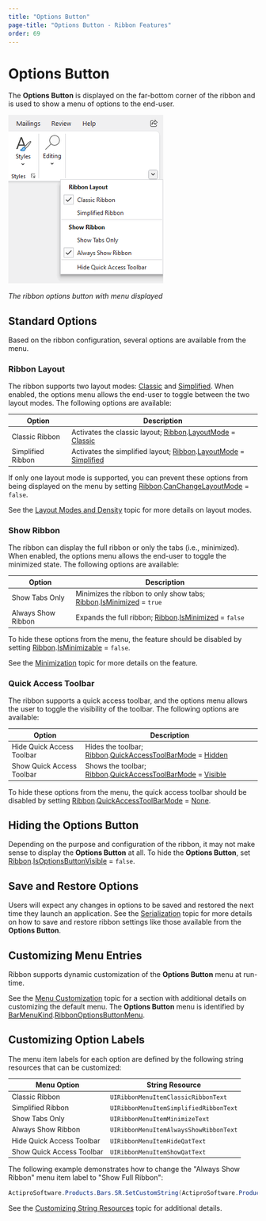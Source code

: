 ```yaml
---
title: "Options Button"
page-title: "Options Button - Ribbon Features"
order: 69
---
```

# Options Button

The **Options Button** is displayed on the far-bottom corner of the ribbon and is used to show a menu of options to the end-user.

![Screenshot](../images/ribbon-options-button.png)

*The ribbon options button with menu displayed*

## Standard Options

Based on the ribbon configuration, several options are available from the menu.

### Ribbon Layout

The ribbon supports two layout modes: [Classic](xref:@ActiproUIRoot.Controls.Bars.RibbonLayoutMode.Classic) and [Simplified](xref:@ActiproUIRoot.Controls.Bars.RibbonLayoutMode.Simplified). When enabled, the options menu allows the end-user to toggle between the two layout modes.  The following options are available:

| Option | Description |
| --- | --- |
| Classic Ribbon | Activates the classic layout; [Ribbon](xref:@ActiproUIRoot.Controls.Bars.Ribbon).[LayoutMode](xref:@ActiproUIRoot.Controls.Bars.Ribbon.LayoutMode) = [Classic](xref:@ActiproUIRoot.Controls.Bars.RibbonLayoutMode.Classic) |
| Simplified Ribbon | Activates the simplified layout; [Ribbon](xref:@ActiproUIRoot.Controls.Bars.Ribbon).[LayoutMode](xref:@ActiproUIRoot.Controls.Bars.Ribbon.LayoutMode) = [Simplified](xref:@ActiproUIRoot.Controls.Bars.RibbonLayoutMode.Simplified) |

If only one layout mode is supported, you can prevent these options from being displayed on the menu by setting [Ribbon](xref:@ActiproUIRoot.Controls.Bars.Ribbon).[CanChangeLayoutMode](xref:@ActiproUIRoot.Controls.Bars.Ribbon.CanChangeLayoutMode) = `false`.

See the [Layout Modes and Density](layout-and-density.md) topic for more details on layout modes.

### Show Ribbon

The ribbon can display the full ribbon or only the tabs (i.e., minimized).  When enabled, the options menu allows the end-user to toggle the minimized state.  The following options are available:

| Option | Description |
| --- | --- |
| Show Tabs Only | Minimizes the ribbon to only show tabs; [Ribbon](xref:@ActiproUIRoot.Controls.Bars.Ribbon).[IsMinimized](xref:@ActiproUIRoot.Controls.Bars.Ribbon.IsMinimized) = `true` |
| Always Show Ribbon | Expands the full ribbon; [Ribbon](xref:@ActiproUIRoot.Controls.Bars.Ribbon).[IsMinimized](xref:@ActiproUIRoot.Controls.Bars.Ribbon.IsMinimized) = `false` |

To hide these options from the menu, the feature should be disabled by setting [Ribbon](xref:@ActiproUIRoot.Controls.Bars.Ribbon).[IsMinimizable](xref:@ActiproUIRoot.Controls.Bars.Ribbon.IsMinimizable) = `false`.

See the [Minimization](minimization.md) topic for more details on the feature.

### Quick Access Toolbar

The ribbon supports a quick access toolbar, and the options menu allows the user to toggle the visibility of the toolbar.  The following options are available:

| Option | Description |
| --- | --- |
| Hide Quick Access Toolbar | Hides the toolbar; [Ribbon](xref:@ActiproUIRoot.Controls.Bars.Ribbon).[QuickAccessToolBarMode](xref:@ActiproUIRoot.Controls.Bars.Ribbon.QuickAccessToolBarMode) = [Hidden](xref:@ActiproUIRoot.Controls.Bars.RibbonQuickAccessToolBarMode.Hidden) |
| Show Quick Access Toolbar | Shows the toolbar; [Ribbon](xref:@ActiproUIRoot.Controls.Bars.Ribbon).[QuickAccessToolBarMode](xref:@ActiproUIRoot.Controls.Bars.Ribbon.QuickAccessToolBarMode) = [Visible](xref:@ActiproUIRoot.Controls.Bars.RibbonQuickAccessToolBarMode.Visible) |

To hide these options from the menu, the quick access toolbar should be disabled by setting [Ribbon](xref:@ActiproUIRoot.Controls.Bars.Ribbon).[QuickAccessToolBarMode](xref:@ActiproUIRoot.Controls.Bars.Ribbon.QuickAccessToolBarMode) = [None](xref:@ActiproUIRoot.Controls.Bars.RibbonQuickAccessToolBarMode.None).

## Hiding the Options Button

Depending on the purpose and configuration of the ribbon, it may not make sense to display the **Options Button** at all.  To hide the **Options Button**, set [Ribbon](xref:@ActiproUIRoot.Controls.Bars.Ribbon).[IsOptionsButtonVisible](xref:@ActiproUIRoot.Controls.Bars.Ribbon.IsOptionsButtonVisible) = `false`.

## Save and Restore Options

Users will expect any changes in options to be saved and restored the next time they launch an application.  See the [Serialization](serialization.md) topic for more details on how to save and restore ribbon settings like those available from the **Options Button**.

## Customizing Menu Entries

Ribbon supports dynamic customization of the **Options Button** menu at run-time.

See the [Menu Customization](../menu-features/menu-customization.md) topic for a section with additional details on customizing the default menu.  The **Options Button** menu is identified by [BarMenuKind](xref:@ActiproUIRoot.Controls.Bars.BarMenuKind).[RibbonOptionsButtonMenu](xref:@ActiproUIRoot.Controls.Bars.BarMenuKind.RibbonOptionsButtonMenu).

## Customizing Option Labels

The menu item labels for each option are defined by the following string resources that can be customized:

| Menu Option | String Resource |
| --- | --- |
| Classic Ribbon | `UIRibbonMenuItemClassicRibbonText` |
| Simplified Ribbon | `UIRibbonMenuItemSimplifiedRibbonText` |
| Show Tabs Only | `UIRibbonMenuItemMinimizeText` |
| Always Show Ribbon | `UIRibbonMenuItemAlwaysShowRibbonText` |
| Hide Quick Access Toolbar | `UIRibbonMenuItemHideQatText` |
| Show Quick Access Toolbar | `UIRibbonMenuItemShowQatText` |

The following example demonstrates how to change the "Always Show Ribbon" menu item label to "Show Full Ribbon":

```csharp
ActiproSoftware.Products.Bars.SR.SetCustomString(ActiproSoftware.Products.Bars.SRName.UIRibbonMenuItemAlwaysShowRibbonText.ToString(), "Show Full Ribbon");
```

See the [Customizing String Resources](../../customizing-string-resources.md) topic for additional details.